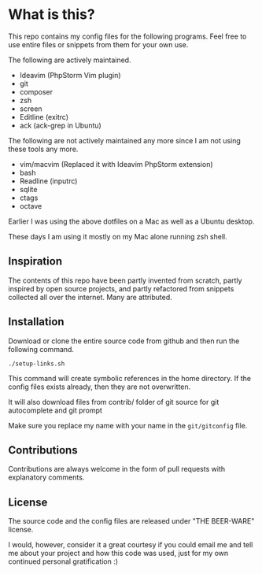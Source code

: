 What is this?
=================

This repo contains my config files for the following programs. Feel free to use entire files or snippets from them for your own use.

The following are actively maintained.

 - Ideavim (PhpStorm Vim plugin)
 - git
 - composer
 - zsh
 - screen
 - Editline (exitrc)
 - ack (ack-grep in Ubuntu)

The following are not actively maintained any more since I am not using these tools any more.

 - vim/macvim (Replaced it with Ideavim PhpStorm extension)
 - bash
 - Readline (inputrc)
 - sqlite
 - ctags
 - octave

Earlier I was using the above dotfiles on a Mac as well as a Ubuntu desktop.

These days I am using it mostly on my Mac alone running zsh shell.

Inspiration
----------------
The contents of this repo have been partly invented from scratch, partly inspired by open source projects, and partly refactored from snippets collected all over the internet. Many are attributed.

Installation
----------------

Download or clone the entire source code from github and then run the following command.

`./setup-links.sh`

This command will create symbolic references in the home directory. If the config files exists already, then they are not overwritten.

It will also download files from contrib/ folder of git source for git autocomplete and git prompt

Make sure you replace my name with your name in the `git/gitconfig` file.

Contributions
----------------
Contributions are always welcome in the form of pull requests with explanatory comments.

License
----------------

The source code and the config files are released under "THE BEER-WARE" license.

I would, however, consider it a great courtesy if you could email me and tell me about your project and how this code was used, just for my own continued personal gratification :)
